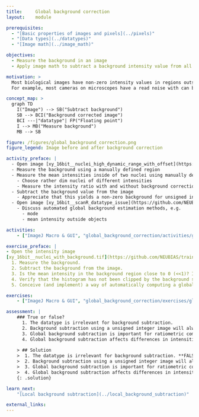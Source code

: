 ```yaml
---
title:     Global background correction
layout:    module

prerequisites:
  - "[Basic properties of images and pixels](../pixels)"
  - "[Data types](../datatypes)"
  - "[Image math](../image_math)"

objectives:
  - Measure the background in an image
  - Apply image math to subtract a background intensity value from all pixels and understand that the output image should have a floating point data type

motivation: >
  Most biological images have non-zero intensity values in regions outside of the objects of interest. In order to properly quantify the intensities of objects such background must be taken into account.
  For example, most cameras on microscopes have a read noise with can be many hundred gray values (for 12-bit or 16-bit detection). As such read noise is typically constant across the whole image, subtracting a constant background value for each pixel is possible.

concept_map: >
  graph TD
    I("Image") --> SB("Subtract background")
    SB --> BCI("Background corrected image")
    BCI ---|"datatype"| FP("Floating point")
    I --> MB("Measure background")
    MB --> SB

figure: /figures/global_background_correction.png
figure_legend: Image before and after background correction

activity_preface: |
  - Open image [xy_16bit__nuclei_high_dynamic_range_with_offset](https://github.com/NEUBIAS/training-resources/raw/master/image_data/xy_16bit__nuclei_high_dynamic_range_with_offset.tif)
  - Measure the background using a manually defined region
  - Measure the mean intensities inside of two nuclei using manually defined regions
    - Choose rather dim nuclei of different intensities
    - Measure the intensity ratio with and without background correction
  - Subtract the background value from the image
    - Appreciate that this yields a non-zero background for unsigned integer data types and that a floating point data type is thus necessary
  - Open image [xy_16bit__scanR_datatype_issue](https://github.com/NEUBIAS/training-resources/raw/master/image_data/xy_16bit__scanR_datatype_issue.tif)
    - Discuss automated global background estimation methods, e.g.
      - mode
      - mean intensity outside objects

activities:
    - ["ImageJ Macro & GUI", "global_background_correction/activities/global_background_correction.ijm", "java"]

exercise_preface: |
- Open the intensity image 
[xy_16bit__nuclei_with_background.tif](https://github.com/NEUBIAS/training-resources/raw/master/image_data/xy_16bit__nuclei_with_background.tif)
  1. Measure the background.
  2. Subtract the background from the image.
  3. Is the mean intensity in the background region close to 0 (<<1)? If not, which image data type conversion have you forgotten?
  4. Verify that the histogram has not been clipped by the background subtraction operation.
  5. Conceive (and implement) a way of automatically computing a global background.

exercises:
    - ["ImageJ Macro & GUI", "global_background_correction/exercises/global_background_correction.md"]

assessment: |
    ### True or false? 
      1. The datatype is irrelevant for background subtraction.
      2. Background subtraction using a unsigned integer image will always lead to a positive valued background.
      3. Global background subtraction is important for ratiometric computations.
      4. Global background subtraction affects differences in intensities.
        
    > ## Solution
    >  1. The datatype is irrelevant for background subtraction. **FALSE**
    >  2. Background subtraction using a unsigned integer image will always lead to a positive valued background. **TRUE**
    >  3. Global background subtraction is important for ratiometric computations. **TRUE**
    >  4. Global background subtraction affects differences in intensities. **FALSE**       
    {: .solution}

learn_next:
    "[Local background subtraction](../local_background_subtraction)"

external_links:
---
```

